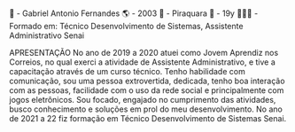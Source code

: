 🌹 - Gabriel Antonio Fernandes 
🌎 - 2003 
📌 - Piraquara 
💫 - 19y 
👨🏻‍💻 - Formado em: Técnico Desenvolvimento de Sistemas, Assistente Administrativo Senai

APRESENTAÇÃO
No ano de 2019 a 2020 atuei como Jovem Aprendiz nos Correios, no qual exerci a atividade de Assistente Administrativo, e tive a capacitação através de um curso técnico. 
Tenho habilidade com comunicação, sou uma  pessoa extrovertida, dedicada, tenho boa interação com as pessoas, facilidade com o uso da rede social e principalmente com jogos eletrônicos. Sou focado, engajado no cumprimento das atividades, busco conhecimento e soluções em prol do meu desenvolvimento. 
No ano de 2021 a 22 fiz formação em Técnico Desenvolvimento de Sistemas Senai.

